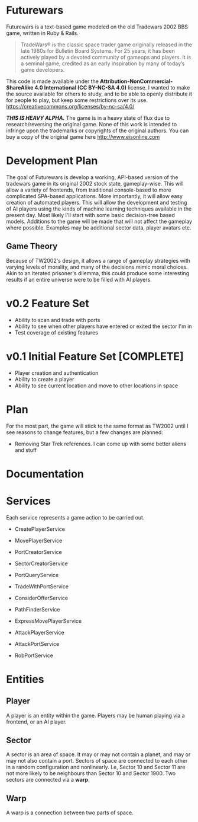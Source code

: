 # Futurewars

Futurewars is a text-based game modeled on the old Tradewars 2002 BBS game, written in Ruby & Rails.

> TradeWars® is the classic space trader game originally released in the 
> late 1980s for Bulletin Board Systems. For 25 years, it has been 
> actively played by a devoted community of gameops and players. It is a 
> seminal game, credited as an early inspiration by many of today’s game
> developers.

This code is made available under the **Attribution-NonCommercial-ShareAlike 4.0 International (CC BY-NC-SA 4.0)** license. I wanted to make the source available for others to study, and to be able to openly distribute it for people to play, but keep some restrictions over its use. https://creativecommons.org/licenses/by-nc-sa/4.0/

***THIS IS HEAVY ALPHA.*** The game is in a heavy state of flux due to research/reversing the original game. None of this work is intended to infringe upon the trademarks or copyrights of the original authors. You can buy a copy of the original game here http://www.eisonline.com

# Development Plan

The goal of Futurewars is develop a working, API-based version of the tradewars game in its original 2002 stock state, gameplay-wise. This will allow a variety of frontends, from traditional console-based to more complicated SPA-based applications. More importantly, it will allow easy creation of automated players. This will allow the development and testing of AI players using the kinds of machine learning techniques available in the present day. Most likely I'll start with some basic decision-tree based models. Additions to the game will be made that will not affect the gameplay where possible. Examples may be additional sector data, player avatars etc.

## Game Theory
Because of TW2002's design, it allows a range of gameplay strategies with varying levels of morality, and many of the decisions mimic moral choices. Akin to an iterated prisoner's dilemma, this could produce some interesting results if an entire universe were to be filled with AI players.

# v0.2 Feature Set
* Ability to scan and trade with ports
* Ability to see when other players have entered or exited the sector I'm in
* Test coverage of existing features

# v0.1 Initial Feature Set [COMPLETE]
* Player creation and authentication
* Ability to create a player
* Ability to see current location and move to other locations in space

# Plan
For the most part, the game will stick to the same format as TW2002 until I see reasons to change features, but a few changes are planned:
* Removing Star Trek references. I can come up with some better aliens and stuff

# Documentation

# Services
Each service represents a game action to be carried out.

* CreatePlayerService
* MovePlayerService
* PortCreatorService
* SectorCreatorService
* PortQueryService
* TradeWithPortService
* ConsiderOfferService

* PathFinderService
* ExpressMovePlayerService
* AttackPlayerService
* AttackPortService
* RobPortService

# Entities
## Player
A player is an entity within the game. Players may be human playing via a frontend, or an AI player.
## Sector
A sector is an area of space. It may or may not contain a planet, and may or may not also contain a port. Sectors of space are connected to each other in a random configuration and nonlinearly. I.e, Sector 10 and Sector 11 are not more likely to be neighbours than Sector 10 and Sector 1900. Two sectors are connected via a **warp**.
## Warp
A warp is a connection between two parts of space.
